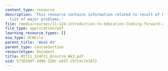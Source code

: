 ```yaml
---
content_type: resource
description: 'This resource contains information related to result of brainstorm:
  list of major problems.'
file: /media/courses/11-124-introduction-to-education-looking-forward-and-looking-back-on-education-fall-2011/5730348f3d96320ce83325fc9c7e1872_MIT11_124F11_Brnstrm_Wk3.pdf
file_type: application/pdf
learning_resource_types: []
ocw_type: OCWFile
parent_title: 'Week #3'
parent_type: CourseSection
resourcetype: Document
title: MIT11_124F11_Brnstrm_Wk3.pdf
uid: 5730348f-3d96-320c-e833-25fc9c7e1872
---
```


